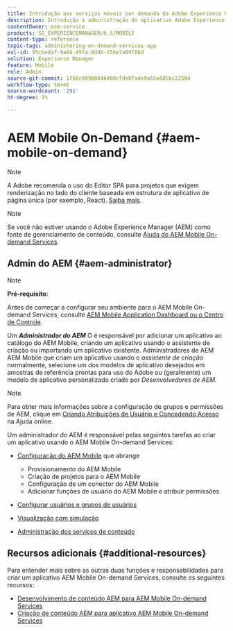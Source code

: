 ```yaml
---
title: Introdução aos serviços móveis por demanda da Adobe Experience Manager
description: Introdução à administração do aplicativo Adobe Experience Manager (AEM) para serviços móveis por demanda. Ele fornece uma visão geral das funções e responsabilidades de um administrador de AEM para serviços por demanda.
contentOwner: msm-service
products: SG_EXPERIENCEMANAGER/6.5/MOBILE
content-type: reference
topic-tags: administering-on-demand-services-app
exl-id: 95cbedaf-9a94-45fa-8ddb-15be7a09f86d
solution: Experience Manager
feature: Mobile
role: Admin
source-git-commit: 1f56c99980846400cfde8fa4e9a55e885bc2258d
workflow-type: tm+mt
source-wordcount: '291'
ht-degree: 1%

---
```


# AEM Mobile On-Demand {#aem-mobile-on-demand}

>[!NOTE]
>
>A Adobe recomenda o uso do Editor SPA para projetos que exigem renderização no lado do cliente baseada em estrutura de aplicativo de página única (por exemplo, React). [Saiba mais](/help/sites-developing/spa-overview.md).

>[!NOTE]
>
>Se você não estiver usando o Adobe Experience Manager (AEM) como fonte de gerenciamento de conteúdo, consulte [Ajuda do AEM Mobile On-demand Services](https://helpx.adobe.com/digital-publishing-solution/topics.html).

## Admin do AEM {#aem-administrator}

>[!NOTE]
>
>**Pré-requisito:**
>
>Antes de começar a configurar seu ambiente para o AEM Mobile On-demand Services, consulte [AEM Mobile Application Dashboard ou o Centro de Controle](/help/mobile/mobile-apps-ondemand-application-dashboard.md).

Um ***Administrador do AEM*** O é responsável por adicionar um aplicativo ao catálogo do AEM Mobile, criando um aplicativo usando o assistente de criação ou importando um aplicativo existente. Administradores de AEM AEM Mobile que criam um aplicativo usando o *assistente de criação* normalmente, selecione um dos modelos de aplicativo desejados em amostras de referência prontas para uso do Adobe ou (geralmente) um modelo de aplicativo personalizado criado por *Desenvolvedores de AEM.*

>[!NOTE]
>
>Para obter mais informações sobre a configuração de grupos e permissões de AEM, clique em [Criando Atribuições de Usuário e Concedendo Acesso](https://helpx.adobe.com/digital-publishing-solution/help/account-admin-dps.html) na Ajuda online.

Um administrador do AEM é responsável pelas seguintes tarefas ao criar um aplicativo usando o AEM Mobile On-demand Services:

* [Configuração do AEM Mobile](/help/mobile/aem-mobile-setup.md) que abrange

   * Provisionamento do AEM Mobile
   * Criação de projetos para o AEM Mobile
   * Configuração de um conector do AEM Mobile
   * Adicionar funções de usuário do AEM Mobile e atribuir permissões

* [Configurar usuários e grupos de usuários](/help/mobile/aem-mobile-configure-users.md)
* [Visualização com simulação](/help/mobile/aem-mobile-manage-ondemand-services.md)
* [Administração dos serviços de conteúdo](/help/mobile/developing-content-services.md)

## Recursos adicionais {#additional-resources}

Para entender mais sobre as outras duas funções e responsabilidades para criar um aplicativo AEM Mobile On-demand Services, consulte os seguintes recursos:

* [Desenvolvimento de conteúdo AEM para AEM Mobile On-demand Services](/help/mobile/aem-mobile-on-demand.md)
* [Criação de conteúdo AEM para aplicativo AEM Mobile On-demand Services](/help/mobile/mobile-apps-ondemand.md)
